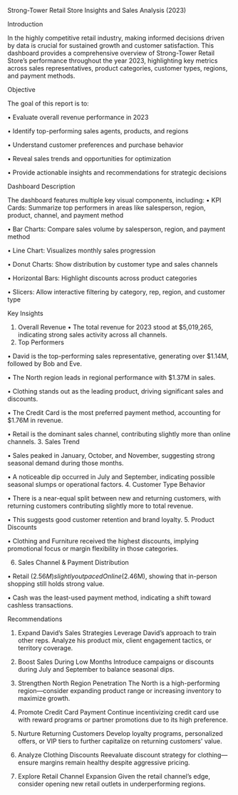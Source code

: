
Strong-Tower Retail Store Insights and Sales Analysis (2023)

Introduction

In the highly competitive retail industry, making informed decisions driven by data is crucial for sustained growth and customer satisfaction. This dashboard provides a comprehensive overview of Strong-Tower Retail Store’s performance throughout the year 2023, highlighting key metrics across sales representatives, product categories, customer types, regions, and payment methods.

Objective

The goal of this report is to:

•	Evaluate overall revenue performance in 2023

•	Identify top-performing sales agents, products, and regions

•	Understand customer preferences and purchase behavior

•	Reveal sales trends and opportunities for optimization

•	Provide actionable insights and recommendations for strategic decisions

Dashboard Description

The dashboard features multiple key visual components, including:
•	KPI Cards: Summarize top performers in areas like salesperson, region, product, channel, and payment method

•	Bar Charts: Compare sales volume by salesperson, region, and payment method

•	Line Chart: Visualizes monthly sales progression

•	Donut Charts: Show distribution by customer type and sales channels

•	Horizontal Bars: Highlight discounts across product categories

•	Slicers: Allow interactive filtering by category, rep, region, and customer type

Key Insights

1. Overall Revenue
•	The total revenue for 2023 stood at $5,019,265, indicating strong sales activity across all channels.
2. Top Performers

•	David is the top-performing sales representative, generating over $1.14M, followed by Bob and Eve.

•	The North region leads in regional performance with $1.37M in sales.

•	Clothing stands out as the leading product, driving significant sales and discounts.

•	The Credit Card is the most preferred payment method, accounting for $1.76M in revenue.

•	Retail is the dominant sales channel, contributing slightly more than online channels.
3. Sales Trend

•	Sales peaked in January, October, and November, suggesting strong seasonal demand during those months.

•	A noticeable dip occurred in July and September, indicating possible seasonal slumps or operational factors.
4. Customer Type Behavior

•	There is a near-equal split between new and returning customers, with returning customers contributing slightly more to total revenue.

•	This suggests good customer retention and brand loyalty.
5. Product Discounts

•	Clothing and Furniture received the highest discounts, implying promotional focus or margin flexibility in those categories.

6. Sales Channel & Payment Distribution

•	Retail ($2.56M) slightly outpaced Online ($2.46M), showing that in-person shopping still holds strong value.

•	Cash was the least-used payment method, indicating a shift toward cashless transactions.

Recommendations

1.	Expand David’s Sales Strategies
Leverage David’s approach to train other reps. Analyze his product mix, client engagement tactics, or territory coverage.

2.	Boost Sales During Low Months
Introduce campaigns or discounts during July and September to balance seasonal dips.

3.	Strengthen North Region Penetration
The North is a high-performing region—consider expanding product range or increasing inventory to maximize growth.

4.	Promote Credit Card Payment
Continue incentivizing credit card use with reward programs or partner promotions due to its high preference.

5.	Nurture Returning Customers
Develop loyalty programs, personalized offers, or VIP tiers to further capitalize on returning customers' value.

6.	Analyze Clothing Discounts
Reevaluate discount strategy for clothing—ensure margins remain healthy despite aggressive pricing.

7.	Explore Retail Channel Expansion
Given the retail channel’s edge, consider opening new retail outlets in underperforming regions.


